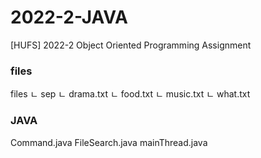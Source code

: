 # 2022-2-JAVA

[HUFS] 2022-2 Object Oriented Programming Assignment 

### files

files
ㄴ sep
    ㄴ drama.txt
    ㄴ food.txt
    ㄴ music.txt
ㄴ what.txt

### JAVA

Command.java
FileSearch.java
mainThread.java